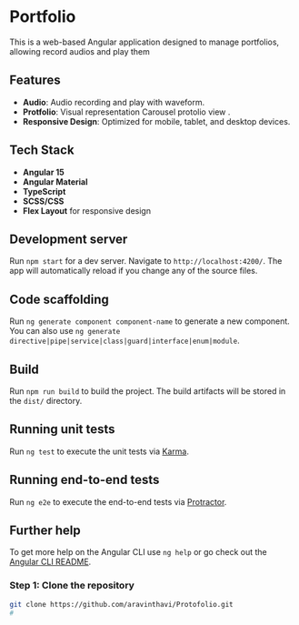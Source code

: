 # Portfolio

This is a web-based Angular application designed to manage  portfolios, allowing record audios and play them
## Features

- **Audio**: Audio recording and play with waveform.
- **Protfolio**: Visual representation Carousel protolio view .
- **Responsive Design**: Optimized for mobile, tablet, and desktop devices.

## Tech Stack

- **Angular 15**
- **Angular Material**
- **TypeScript**
- **SCSS/CSS**
- **Flex Layout** for responsive design

## Development server

Run `npm start` for a dev server. Navigate to `http://localhost:4200/`. The app will automatically reload if you change any of the source files.

## Code scaffolding

Run `ng generate component component-name` to generate a new component. You can also use `ng generate directive|pipe|service|class|guard|interface|enum|module`.

## Build

Run `npm run build` to build the project. The build artifacts will be stored in the `dist/` directory.

## Running unit tests

Run `ng test` to execute the unit tests via [Karma](https://karma-runner.github.io).

## Running end-to-end tests

Run `ng e2e` to execute the end-to-end tests via [Protractor](http://www.protractortest.org/).

## Further help

To get more help on the Angular CLI use `ng help` or go check out the [Angular CLI README](https://github.com/angular/angular-cli/blob/master/README.md).

### Step 1: Clone the repository
```bash
git clone https://github.com/aravinthavi/Protofolio.git
#

